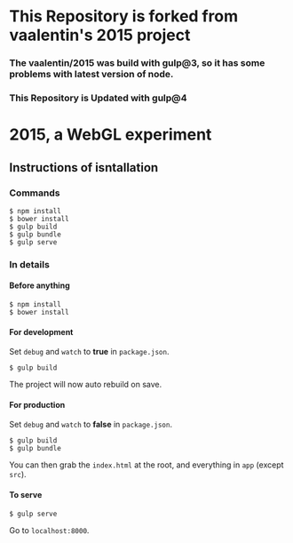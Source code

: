 # This Repository is forked from vaalentin's 2015 project
### The vaalentin/2015 was build with gulp@3, so it has some problems with latest version of node.
### This Repository is Updated with gulp@4


# 2015, a WebGL experiment

## Instructions of isntallation

### Commands

```
$ npm install
$ bower install
$ gulp build
$ gulp bundle
$ gulp serve
```

### In details

####  Before anything

```
$ npm install
$ bower install
```

#### For development

Set `debug` and `watch` to **true** in `package.json`.

```
$ gulp build
```

The project will now auto rebuild on save.

#### For production

Set `debug` and `watch` to **false** in `package.json`.

```
$ gulp build
$ gulp bundle
```

You can then grab the `index.html` at the root, and everything in `app` (except `src`).

#### To serve

```
$ gulp serve
```

Go to `localhost:8000`.
